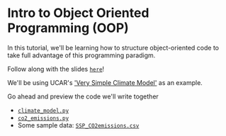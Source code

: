 # Intro to Object Oriented Programming (OOP)

In this tutorial, we'll be learning how to structure object-oriented code 
to take full advantage of this programming paradigm. 

Follow along with the slides [`here`](./OOP.pdf)!

We'll be using UCAR's ['Very Simple Climate Model'](https://scied.ucar.edu/interactive/simple-climate-model) as an example. 

Go ahead and preview the code we'll write together
- [`climate_model.py`](./climate_model.py)
- [`co2_emissions.py`](./co2_emissions.py)
- Some sample data: [`SSP_CO2emissions.csv`](./SSP_CO2emissions.csv)

